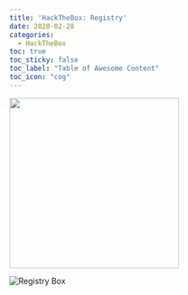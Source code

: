 ```yaml
---
title: 'HackTheBox: Registry'
date: 2020-02-28
categories:
  - HackTheBox
toc: true
toc_sticky: false
toc_label: "Table of Awesome Content"
toc_icon: "cog"
---
```


<img class="alignnone size-full wp-image-402" src="/Sidequests/assets/uploads/2020/02/Registry-Logo.jpg" alt="" width="300" height="300" srcset="/Sidequests/assets/uploads/2020/02/Registry-Logo.jpg 300w, /Sidequests/assets/uploads/2020/02/Registry-Logo.jpg 150w" sizes="(max-width: 300px) 100vw, 300px" />

![Registry Box](/Sidequests/assets/uploads/2020/02/Registry-Logo.jpg)